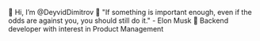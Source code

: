 👋 Hi, I’m @DeyvidDimitrov
👀 "If something is important enough, even if the odds are against you, you should still do it." - Elon Musk
💭 Backend developer with interest in Product Management
